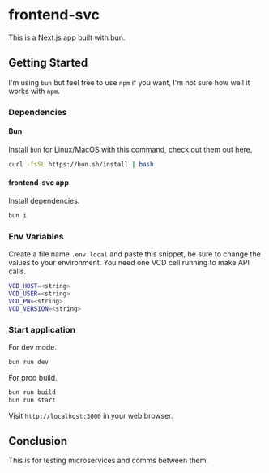# frontend-svc

This is a Next.js app built with bun.

## Getting Started

I'm using `bun` but feel free to use `npm` if you want, I'm not sure how well it
works with `npm`.

### Dependencies

#### Bun

Install `bun` for Linux/MacOS with this command, check out them out
[here](https:bun.sh).

```bash
curl -fsSL https://bun.sh/install | bash
```

#### frontend-svc app

Install dependencies.

```bash
bun i
```

### Env Variables

Create a file name `.env.local` and paste this snippet, be sure to change the
values to your environment. You need one VCD cell running to make API calls.

```bash
VCD_HOST=<string>
VCD_USER=<string>
VCD_PW=<string>
VCD_VERSION=<string>
```

### Start application

For dev mode.

```bash
bun run dev
```

For prod build.

```bash
bun run build
bun run start
```

Visit `http://localhost:3000` in your web browser.

## Conclusion

This is for testing microservices and comms between them.
